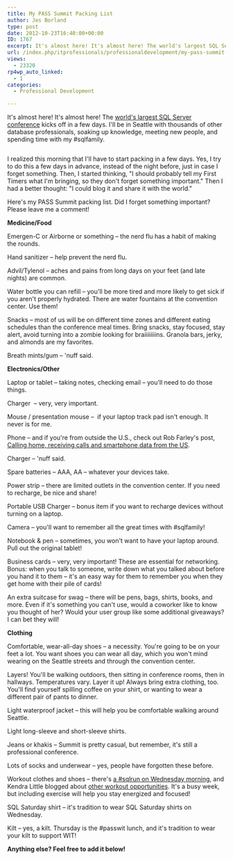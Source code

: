 ```yaml
---
title: My PASS Summit Packing List
author: Jes Borland
type: post
date: 2012-10-23T16:40:00+00:00
ID: 1767
excerpt: It's almost here! It's almost here! The world's largest SQL Server conference kicks off in a few days. What do I need to take with me?
url: /index.php/itprofessionals/professionaldevelopment/my-pass-summit-packing-list/
views:
  - 23320
rp4wp_auto_linked:
  - 1
categories:
  - Professional Development

---
```

It's almost here! It's almost here! The [world's largest SQL Server conference][1] kicks off in a few days. I'll be in Seattle with thousands of other database professionals, soaking up knowledge, meeting new people, and spending time with my #sqlfamily.

<p style="text-align: center;">
  <img src="/wp-content/uploads/users/grrlgeek/PASS_2012_SpeakingButton_250x250_blue.jpg?mtime=1351017369" alt="" />
</p>

I realized this morning that I'll have to start packing in a few days. Yes, I try to do this a few days in advance, instead of the night before, just in case I forget something. Then, I started thinking, "I should probably tell my First Timers what I'm bringing, so they don't forget something important." Then I had a better thought: "I could blog it and share it with the world."

Here's my PASS Summit packing list. Did I forget something important? Please leave me a comment!

**Medicine/Food**

Emergen-C or Airborne or something – the nerd flu has a habit of making the rounds.

Hand sanitizer – help prevent the nerd flu.

Advil/Tylenol – aches and pains from long days on your feet (and late nights) are common.

Water bottle you can refill – you'll be more tired and more likely to get sick if you aren't properly hydrated. There are water fountains at the convention center. Use them!

Snacks – most of us will be on different time zones and different eating schedules than the conference meal times. Bring snacks, stay focused, stay alert, avoid turning into a zombie looking for braiiiiiiiins. Granola bars, jerky, and almonds are my favorites.

Breath mints/gum – 'nuff said.

**Electronics/Other**

Laptop or tablet – taking notes, checking email – you'll need to do those things.

Charger  – very, very important.

Mouse / presentation mouse –  if your laptop track pad isn't enough. It never is for me.

Phone – and if you're from outside the U.S., check out Rob Farley's post, [Calling home, receiving calls and smartphone data from the US][2].

Charger – 'nuff said.

Spare batteries – AAA, AA – whatever your devices take.

Power strip – there are limited outlets in the convention center. If you need to recharge, be nice and share!

Portable USB Charger – bonus item if you want to recharge devices without turning on a laptop.

Camera – you'll want to remember all the great times with #sqlfamily!

Notebook & pen – sometimes, you won't want to have your laptop around. Pull out the original tablet!

Business cards – very, very important! These are essential for networking. Bonus: when you talk to someone, write down what you talked about before you hand it to them – it's an easy way for them to remember you when they get home with their pile of cards!

An extra suitcase for swag – there will be pens, bags, shirts, books, and more. Even if it's something you can't use, would a coworker like to know you thought of her? Would your user group like some additional giveaways? I can bet they will!

**Clothing**

Comfortable, wear-all-day shoes – a necessity. You're going to be on your feet a lot. You want shoes you can wear all day, which you won't mind wearing on the Seattle streets and through the convention center.

Layers! You'll be walking outdoors, then sitting in conference rooms, then in hallways. Temperatures vary. Layer it up! Always bring extra clothing, too. You'll find yourself spilling coffee on your shirt, or wanting to wear a different pair of pants to dinner.

Light waterproof jacket – this will help you be comfortable walking around Seattle.

Light long-sleeve and short-sleeve shirts.

Jeans or khakis – Summit is pretty casual, but remember, it's still a professional conference.

Lots of socks and underwear – yes, people have forgotten these before.

Workout clothes and shoes – there's [a #sqlrun on Wednesday morning][3], and Kendra Little blogged about [other workout opportunities][4]. It's a busy week, but including exercise will help you stay energized and focused!

SQL Saturday shirt – it's tradition to wear SQL Saturday shirts on Wednesday.

Kilt – yes, a kilt. Thursday is the #passwit lunch, and it's tradition to wear your kilt to support WIT!

**Anything else? Feel free to add it below!**

 [1]: http://www.sqlpass.org/summit/2012/
 [2]: http://sqlblog.com/blogs/rob_farley/archive/2012/10/10/calling-home-receiving-calls-and-smartphone-data-from-the-us.aspx
 [3]: http://new.evite.com/?utm_source=gmail&utm_medium=email&utm_content=text&utm_campaign=host_conf#view_invite:eid=005CNC2ZTL7RSYATAEPB6CFYPH65NY
 [4]: http://www.littlekendra.com/2012/10/03/conference-preparation-list-pick-your-workout/